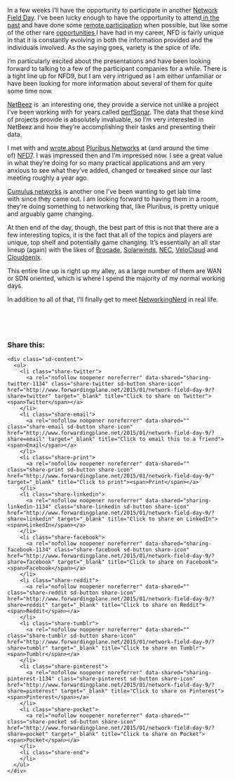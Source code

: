In a few weeks I&#8217;ll have the opportunity to participate in another <a href="http://techfieldday.com/event/nfd9/" target="_blank">Network Field Day</a>. I&#8217;ve been lucky enough to have the opportunity to attend<a title="Network Field Day 7" href="http://www.forwardingplane.net/2014/02/network-field-day-7/" target="_blank"> in the past</a> and have done some <a title="Network Field Day 5 – Participate Remotely" href="http://www.forwardingplane.net/2013/03/network-field-day-5/" target="_blank">remote participation</a> when possible, but like some of the other rare <a title="SCinet, a privileged few" href="http://www.forwardingplane.net/2012/11/scinet-a-privileged-few/" target="_blank">opportunities </a>I have had in my career, NFD is fairly unique in that it is constantly evolving in both the information provided and the individuals involved. As the saying goes, variety is the spice of life.

I&#8217;m particularly excited about the presentations and have been looking forward to talking to a few of the participant companies for a while. There is a tight line up for NFD9, but I am very intrigued as I am either unfamiliar or have been looking for more information about several of them for quite some time now.

<a href="http://netbeez.net/" target="_blank">NetBeez</a> is  an interesting one, they provide a service not unlike a project I&#8217;ve been working with for years called <a href="https://www.perfsonar.net/" target="_blank">perfSonar</a>. The data that these kind of projects provide is absolutely invaluable, so I&#8217;m very interested in NetBeez and how they&#8217;re accomplishing their tasks and presenting their data.

I met with and <a href="http://www.forwardingplane.net/2014/04/blending-the-network-pluribus-serverswitch/" target="_blank">wrote about</a> <a href="http://www.pluribusnetworks.com/" target="_blank">Pluribus Networks</a> at (and around the time of) <a href="http://techfieldday.com/event/nfd7/" target="_blank">NFD7</a>. I was impressed then and I&#8217;m impressed now. I see a great value in what they&#8217;re doing for so many practical applications and am very anxious to see what they&#8217;ve added, changed or tweaked since our last meeting roughly a year ago.

<a href="http://cumulusnetworks.com/" target="_blank">Cumulus networks</a> is another one I&#8217;ve been wanting to get lab time with since they came out. I am looking forward to having them in a room, they&#8217;re doing something to networking that, like Pluribus, is pretty unique and arguably game changing.

At then end of the day, though, the best part of this is not that there are a few interesting topics, it is the fact that all of the topics and players are unique, top shelf and potentially game changing. It&#8217;s essentially an all star lineup (again) with the likes of <a href="http://www.brocade.com" target="_blank">Brocade</a>, <a href="http://www.solarwinds.com/" target="_blank">Solarwinds</a>, <a href="http://www.nec.com" target="_blank">NEC</a>, <a href="http://www.velocloud.com/" target="_blank">VeloCloud</a> and <a href="http://www.cloudgenix.com/" target="_blank">Cloudgenix</a>.

This entire line up is right up my alley, as a large number of them are WAN or SDN oriented, which is where I spend the majority of my normal working days.

In addition to all of that, I&#8217;ll finally get to meet <a href="http://twitter.com/networkingnerd" target="_blank">NetworkingNerd</a> in real life.

&nbsp;

&nbsp;

<div class="sharedaddy sd-sharing-enabled">
  <div class="robots-nocontent sd-block sd-social sd-social-icon-text sd-sharing">
    <h3 class="sd-title">
      Share this:
    </h3>
    
    <div class="sd-content">
      <ul>
        <li class="share-twitter">
          <a rel="nofollow noopener noreferrer" data-shared="sharing-twitter-1134" class="share-twitter sd-button share-icon" href="http://www.forwardingplane.net/2015/01/network-field-day-9/?share=twitter" target="_blank" title="Click to share on Twitter"><span>Twitter</span></a>
        </li>
        <li class="share-email">
          <a rel="nofollow noopener noreferrer" data-shared="" class="share-email sd-button share-icon" href="http://www.forwardingplane.net/2015/01/network-field-day-9/?share=email" target="_blank" title="Click to email this to a friend"><span>Email</span></a>
        </li>
        <li class="share-print">
          <a rel="nofollow noopener noreferrer" data-shared="" class="share-print sd-button share-icon" href="http://www.forwardingplane.net/2015/01/network-field-day-9/" target="_blank" title="Click to print"><span>Print</span></a>
        </li>
        <li class="share-linkedin">
          <a rel="nofollow noopener noreferrer" data-shared="sharing-linkedin-1134" class="share-linkedin sd-button share-icon" href="http://www.forwardingplane.net/2015/01/network-field-day-9/?share=linkedin" target="_blank" title="Click to share on LinkedIn"><span>LinkedIn</span></a>
        </li>
        <li class="share-facebook">
          <a rel="nofollow noopener noreferrer" data-shared="sharing-facebook-1134" class="share-facebook sd-button share-icon" href="http://www.forwardingplane.net/2015/01/network-field-day-9/?share=facebook" target="_blank" title="Click to share on Facebook"><span>Facebook</span></a>
        </li>
        <li class="share-reddit">
          <a rel="nofollow noopener noreferrer" data-shared="" class="share-reddit sd-button share-icon" href="http://www.forwardingplane.net/2015/01/network-field-day-9/?share=reddit" target="_blank" title="Click to share on Reddit"><span>Reddit</span></a>
        </li>
        <li class="share-tumblr">
          <a rel="nofollow noopener noreferrer" data-shared="" class="share-tumblr sd-button share-icon" href="http://www.forwardingplane.net/2015/01/network-field-day-9/?share=tumblr" target="_blank" title="Click to share on Tumblr"><span>Tumblr</span></a>
        </li>
        <li class="share-pinterest">
          <a rel="nofollow noopener noreferrer" data-shared="sharing-pinterest-1134" class="share-pinterest sd-button share-icon" href="http://www.forwardingplane.net/2015/01/network-field-day-9/?share=pinterest" target="_blank" title="Click to share on Pinterest"><span>Pinterest</span></a>
        </li>
        <li class="share-pocket">
          <a rel="nofollow noopener noreferrer" data-shared="" class="share-pocket sd-button share-icon" href="http://www.forwardingplane.net/2015/01/network-field-day-9/?share=pocket" target="_blank" title="Click to share on Pocket"><span>Pocket</span></a>
        </li>
        <li class="share-end">
        </li>
      </ul>
    </div>
  </div>
</div>
